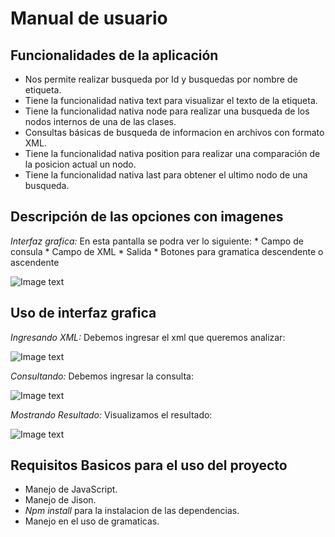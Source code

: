 # Manual de usuario

## Funcionalidades de la aplicación 
* Nos permite realizar busqueda por Id y busquedas por nombre de etiqueta.
* Tiene la funcionalidad nativa text para visualizar el texto de la etiqueta.
* Tiene la funcionalidad nativa node para realizar una busqueda de los nodos internos de una de las clases.
* Consultas básicas de busqueda de informacion en archivos con formato XML.
* Tiene la funcionalidad nativa position para realizar una comparación de la posicion actual un nodo.
* Tiene la funcionalidad nativa last para obtener el ultimo nodo de una busqueda.

## Descripción de las opciones con imagenes

*Interfaz grafica:* En esta pantalla se podra ver lo siguiente:
    * Campo de consula
    * Campo de XML 
    * Salida
    * Botones para gramatica descendente o ascendente

![Image text](https://github.com/vinor555/tytusx/blob/main/20211SVAC/G01/img/xml1.png)

## Uso de interfaz grafica

*Ingresando XML:* Debemos ingresar el xml que queremos analizar:

![Image text](https://github.com/vinor555/tytusx/blob/main/20211SVAC/G01/img/xml2.png)

*Consultando:* Debemos ingresar la consulta:

![Image text](https://github.com/vinor555/tytusx/blob/main/20211SVAC/G01/img/xml3.png)

*Mostrando Resultado:* Visualizamos el resultado:

![Image text](https://github.com/vinor555/tytusx/blob/main/20211SVAC/G01/img/xml4.png)



## Requisitos Basicos para el uso del proyecto
* Manejo de JavaScript.
* Manejo de Jison.
* *Npm install* para la instalacion de las dependencias.
* Manejo en el uso de gramaticas.